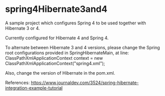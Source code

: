 # spring4Hibernate3and4
A sample project which configures Spring 4 to be used together with Hibernate 3 or 4.

Currently configured for Hibernate 4 and Spring 4.

To alternate between Hibernate 3 and 4 versions, please change the Spring root configurations provided in SpringHibernateMain, at line:
ClassPathXmlApplicationContext context = new ClassPathXmlApplicationContext("spring4.xml");

Also, change the version of Hibernate in the pom.xml.

References:
https://www.journaldev.com/3524/spring-hibernate-integration-example-tutorial
